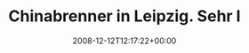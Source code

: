 ---
retweeted: false
source: <a href="http://twitter.com" rel="nofollow">Twitter Web Client</a>
entities:
  hashtags:
  - text: empfohlen
    indices:
    - '75'
    - '85'
  symbols: []
  user_mentions: []
  urls: []
display_text_range:
- '0'
- '104'
favorite_count: '0'
id_str: '1053246090'
truncated: false
retweet_count: '0'
id: '1053246090'
created_at: Fri Dec 12 12:17:22 +0000 2008
favorited: false
full_text: 'Chinabrenner in Leipzig. Sehr lecker gegessen, schön scharf, gute Portion.
  #empfohlen http://bit.ly/4i2I'
lang: de
tags:
- empfohlen
- pesos:twitter
date: '2008-12-12T12:17:22+00:00'
src: https://twitter.com/bascht/status/1053246090
original_url: https://twitter.com/bascht/status/1053246090
type: twitter_tweet
text: 'Chinabrenner in Leipzig. Sehr lecker gegessen, schön scharf, gute Portion.
  #empfohlen http://bit.ly/4i2I'
title: Chinabrenner in Leipzig. Sehr l

---